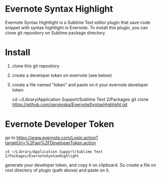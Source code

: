 Evernote Syntax Highlight
=========================

Evernote Syntax Hightlight is a Sublime Text editor plugin that save code snippet with syntax hightlight in Evernote.
To install this plugin, you can clone git repository on Sublime package directory.

Install
========

1. clone this git repository

2. create a developer token on evernote (see below)

3. create a file named "token" and paste on it your evernote developer token

    cd ~/Library/Application Support/Sublime Text 2/Packages
    git clone https://github.com/sergioska/EvernoteSyntaxHighlight.git
     

# Evernote Developer Token

go to https://www.evernote.com/Login.action?targetUrl=%2Fapi%2FDeveloperToken.action

    cd ~/Library/Application Support/Sublime Text 2/Packages/EvernoteSyntaxHighlight

generate your developer token, and copy it on clipboard.
So create a file on root directory of plugin (path above) and paste on it.

    




